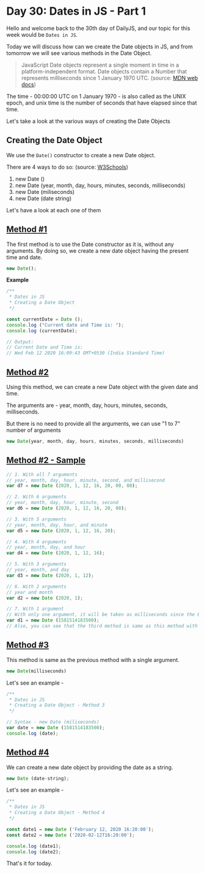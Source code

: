 # Day 30: Dates in JS - Part 1

Hello and welcome back to the 30th day of DailyJS, and our topic for this week would be `Dates in JS`.

Today we will discuss how can we create the Date objects in JS, and from tomorrow we will see various methods in the Date Object.

> JavaScript Date objects represent a single moment in time in a platform-independent format. Date objects contain a Number that represents milliseconds since 1 January 1970 UTC. (source: [MDN web docs](https://developer.mozilla.org/en-US/docs/Web/JavaScript/Reference/Global_Objects/Date))

The time - 00:00:00 UTC on 1 January 1970 - is also called as the UNIX epoch, and unix time is the number of seconds that have elapsed since that time.

Let's take a look at the various ways of creating the Date Objects

## Creating the Date Object

We use the `Date()` constructor to create a new Date object.

There are 4 ways to do so: (source: [W3Schools](https://www.w3schools.com/js/js_dates.asp))

1. new Date ()
2. new Date (year, month, day, hours, minutes, seconds, milliseconds)
3. new Date (miliseconds)
4. new Date (date string)

Let's have a look at each one of them

## [Method #1](./1.js)

The first method is to use the Date constructor as it is, without any arguments.
By doing so, we create a new date object having the present time and date.

```js
new Date();
```

**Example**

```js
/**
 * Dates in JS
 * Creating a Date Object
 */

const currentDate = Date ();
console.log ("Current date and Time is: ");
console.log (currentDate);

// Output: 
// Current Date and Time is: 
// Wed Feb 12 2020 16:09:43 GMT+0530 (India Standard Time)
```

## [Method #2](./2.js)

Using this method, we can create a new Date object with the given date and time.

The arguments are - year, month, day, hours, minutes, seconds, milliseconds.

But there is no need to provide all the arguments, we can use "1 to 7" number of arguments

```js
new Date(year, month, day, hours, minutes, seconds, milliseconds)
```

## [Method #2 - Sample](./2.js)

```js
// 1. With all 7 arguments
// year, month, day, hour, minute, second, and millisecond
var d7 = new Date (2020, 1, 12, 16, 20, 00, 00);

// 2. With 6 arguments
// year, month, day, hour, minute, second
var d6 = new Date (2020, 1, 12, 16, 20, 00);

// 3. With 5 arguments
// year, month, day, hour, and minute
var d5 = new Date (2020, 1, 12, 16, 20);

// 4. With 4 arguments
// year, month, day, and hour
var d4 = new Date (2020, 1, 12, 16);

// 5. With 3 arguments
// year, month, and day
var d3 = new Date (2020, 1, 12);

// 6. With 2 arguments
// year and month
var d2 = new Date (2020, 1);

// 7. With 1 argument
// With only one argument, it will be taken as milliseconds since the Epoch time
var d1 = new Date (1581514183500);
// Also, you can see that the third method is same as this method with 1 argument
```

## [Method #3](./3.js)

This method is same as the previous method with a single argument.

```js
new Date(milliseconds)
```

Let's see an example -

```js
/**
 * Dates in JS
 * Creating a Date Object - Method 3
 */

// Syntax - new Date (miliseconds)
var date = new Date (1581514183500);
console.log (date);
```

## [Method #4](./4.js)

We can create a new date object by providing the date as a string.

```js
new Date (date-string);
```

Let's see an example - 

```js
/**
 * Dates in JS
 * Creating a Date Object - Method 4
 */

const date1 = new Date ('February 12, 2020 16:20:00');
const date2 = new Date ('2020-02-12T16:20:00');

console.log (date1);
console.log (date2);
```

That's it for today.